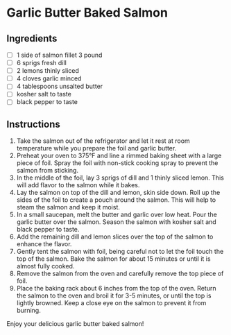 # Garlic Butter Baked Salmon

## Ingredients

- [ ] 1 side of salmon fillet 3 pound
- [ ] 6 sprigs fresh dill
- [ ] 2 lemons thinly sliced
- [ ] 4 cloves garlic minced
- [ ] 4 tablespoons unsalted butter
- [ ] kosher salt to taste
- [ ] black pepper to taste

## Instructions

1. Take the salmon out of the refrigerator and let it rest at room temperature while you prepare the foil and garlic butter.
2. Preheat your oven to 375°F and line a rimmed baking sheet with a large piece of foil. Spray the foil with non-stick cooking spray to prevent the salmon from sticking.
3. In the middle of the foil, lay 3 sprigs of dill and 1 thinly sliced lemon. This will add flavor to the salmon while it bakes.
4. Lay the salmon on top of the dill and lemon, skin side down. Roll up the sides of the foil to create a pouch around the salmon. This will help to steam the salmon and keep it moist.
5. In a small saucepan, melt the butter and garlic over low heat. Pour the garlic butter over the salmon. Season the salmon with kosher salt and black pepper to taste.
6. Add the remaining dill and lemon slices over the top of the salmon to enhance the flavor.
7. Gently tent the salmon with foil, being careful not to let the foil touch the top of the salmon. Bake the salmon for about 15 minutes or until it is almost fully cooked.
8. Remove the salmon from the oven and carefully remove the top piece of foil.
9. Place the baking rack about 6 inches from the top of the oven. Return the salmon to the oven and broil it for 3-5 minutes, or until the top is lightly browned. Keep a close eye on the salmon to prevent it from burning.

Enjoy your delicious garlic butter baked salmon!
